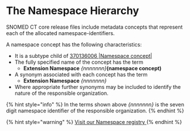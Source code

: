 # The Namespace Hierarchy

SNOMED CT core release files include metadata concepts that represent each of the allocated namespace-identifiers.

A namespace concept has the following characteristics:

* It is a subtype child of [370136006 |Namespace concept|](http://snomed.info/id/370136006)
* The fully specified name of the concept has the term
  * **Extension Namespace** _{nnnnnnn}_**(namespace concept)**
* A synonym associated with each concept has the term
  * **Extension Namespace** _{nnnnnnn}_
* Where appropriate further synonyms may be included to identify the nature of the responsible organization.

{% hint style="info" %}
In the terms shown above _{nnnnnnn}_ is the seven digit namespace identifier of the responsible organization.
{% endhint %}

{% hint style="warning" %}
[Visit our Namespace registry ](https://cis.ihtsdotools.org/info)
{% endhint %}

